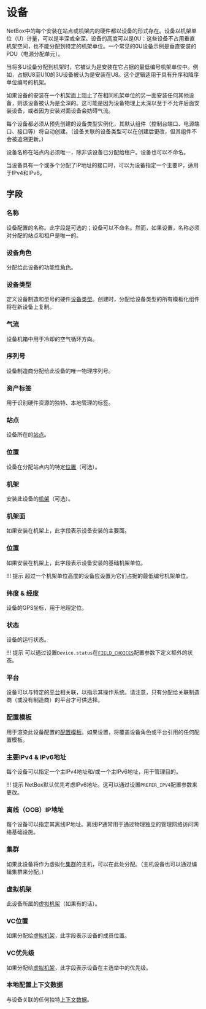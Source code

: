 # 设备

NetBox中的每个安装在站点或机架内的硬件都以设备的形式存在。设备以机架单位（U）计量，可以是半深或全深。设备的高度可以是0U：这些设备不占用垂直机架空间，也不能分配到特定的机架单位。一个常见的0U设备示例是垂直安装的PDU（电源分配单元）。

当将多U设备分配到机架时，它被认为是安装在它占据的最低编号机架单位中。例如，占据U8至U10的3U设备被认为是安装在U8。这个逻辑适用于具有升序和降序单位编号的机架。

如果设备的安装在一个机架面上阻止了在相同机架单位的另一面安装任何其他设备，则该设备被认为是全深的。这可能是因为设备物理上太深以至于不允许后面安装设备，或者因为安装对面设备会妨碍气流。

每个设备都必须从预先创建的设备类型实例化，其默认组件（控制台端口、电源端口、接口等）将自动创建。（设备关联的设备类型可以在创建后更改，但其组件不会被追溯更新。）

设备名称在站点内必须唯一，除非该设备已分配给租户。设备也可以不命名。

当设备具有一个或多个分配了IP地址的接口时，可以为设备指定一个主要IP，适用于IPv4和IPv6。

## 字段

### 名称

设备配置的名称。此字段是可选的；设备可以不命名。然而，如果设置，名称必须对分配的站点和租户是唯一的。

### 设备角色

分配给此设备的功能性[角色](./devicerole.md)。

### 设备类型

定义设备制造和型号的硬件[设备类型](./devicetype.md)。创建时，分配给设备类型的所有模板化组件将在新设备上复制。

### 气流

设备机箱中用于冷却的空气循环方向。

### 序列号

设备制造商分配给此设备的唯一物理序列号。

### 资产标签

用于识别硬件资源的独特、本地管理的标签。

### 站点

设备所在的[站点](./site.md)。

### 位置

设备在分配站点内的特定[位置](./location.md)（可选）。

### 机架

安装此设备的[机架](./rack.md)（可选）。

### 机架面

如果安装在机架上，此字段表示设备安装的主要面。

### 位置

如果安装在机架上，此字段表示设备安装的基础机架单位。

!!! 提示
    超过一个机架单位高度的设备应设置为它们占据的最低编号机架单位。

### 纬度 & 经度

设备的GPS坐标，用于地理定位。

### 状态

设备的运行状态。

!!! 提示
    可以通过设置`Device.status`在[`FIELD_CHOICES`](../../configuration/data-validation.md#field_choices)配置参数下定义额外的状态。

### 平台

设备可以与特定的[平台](./platform.md)相关联，以指示其操作系统。请注意，只有分配给关联制造商（或没有制造商）的平台才可供选择。

### 配置模板

用于渲染此设备配置的[配置模板](../extras/configtemplate.md)。如果设置，将覆盖设备角色或平台引用的任何配置模板。

### 主要IPv4 & IPv6地址

每个设备可以指定一个主IPv4地址和/或一个主IPv6地址，用于管理目的。

!!! 提示
    NetBox默认优先考虑IPv6地址。这可以通过设置`PREFER_IPV4`配置参数来更改。

### 离线（OOB）IP地址

每个设备可以指定其离线IP地址。离线IP通常用于通过物理独立的管理网络访问网络基础设施。

### 集群

如果此设备将作为虚拟化[集群](../virtualization/cluster.md)的主机，可以在此处分配。（主机设备也可以通过编辑集群来分配。）

### 虚拟机架

此设备所属的[虚拟机架](./virtualchassis.md)（如果有的话）。

### VC位置

如果分配给[虚拟机架](./virtualchassis.md)，此字段表示设备的成员位置。

### VC优先级

如果分配给[虚拟机架](./virtualchassis.md)，此字段表示设备在主选举中的优先级。

### 本地配置上下文数据

与设备关联的任何独特[上下文数据](../../features/context-data.md)。

